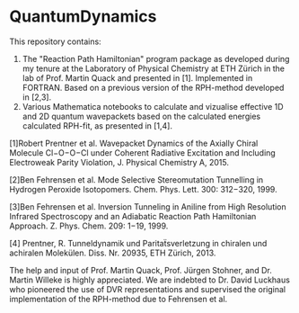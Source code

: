 # QuantumDynamics
This repository contains: 
1. The "Reaction Path Hamiltonian" program package as developed during my tenure at the Laboratory of Physical Chemistry at ETH Zürich in the lab of Prof. Martin Quack
and presented in [1]. Implemented in FORTRAN. Based on a previous version of the RPH-method developed in [2,3].
2. Various Mathematica notebooks to calculate and vizualise effective 1D and 2D quantum wavepackets based on the calculated energies calculated RPH-fit, as presented in [1,4].

[1]Robert Prentner et al. Wavepacket Dynamics of the Axially Chiral Molecule Cl−O−O−Cl under Coherent Radiative Excitation and Including Electroweak Parity Violation, J. Physical Chemistry A, 2015.

[2]Ben Fehrensen et al. Mode Selective Stereomutation Tunnelling in Hydrogen Peroxide Isotopomers. Chem. Phys. Lett. 300: 312−320, 1999.

[3]Ben Fehrensen et al. Inversion Tunneling in Aniline from High Resolution Infrared Spectroscopy and an Adiabatic Reaction Path Hamiltonian Approach. Z. Phys. Chem. 209: 1−19, 1999.

[4] Prentner, R. Tunneldynamik und Paritaẗsverletzung in chiralen und achiralen Molekülen. Diss. Nr. 20935, ETH Zürich, 2013.

The help and input of Prof. Martin Quack, Prof. Jürgen Stohner, and Dr. Martin Willeke is highly appreciated. We are indebted to Dr. David Luckhaus who pioneered the use of DVR representations and supervised the original implementation of the RPH-method due to Fehrensen et al. 
